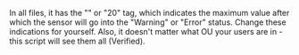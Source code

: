 
In all files, it has the "<limitmaxwarning></limitmaxwarning>" or "<limitmaxerror>20</limitmaxerror>" tag, which indicates the maximum value after which the sensor will go into the "Warning" or "Error" status. 
Change these indications for yourself. Also, it doesn't matter what OU your users are in - this script will see them all (Verified).
